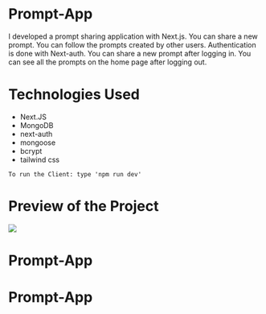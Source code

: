 # Prompt-App

<p>I developed a prompt sharing application with Next.js. You can share a new prompt. You can follow the prompts created by other users. Authentication is done with Next-auth. You can share a new prompt after logging in. You can see all the prompts on the home page after logging out.</p>

# Technologies Used

- Next.JS
- MongoDB
- next-auth
- mongoose
- bcrypt
- tailwind css

`To run the Client: type 'npm run dev'`

# Preview of the Project

![](prompt.gif)
# Prompt-App
# Prompt-App
